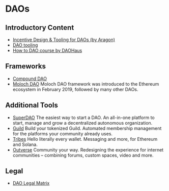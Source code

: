 # DAOs

## Introductory Content
* [Incentive Design & Tooling for DAOs (by Aragon)](https://blog.aragon.org/incentive-design-tooling-for-daos/)
* [DAO tooling](https://docs.google.com/spreadsheets/d/1YRfIhcckhdNi9xSaCpCIDc2VV5HkprLlnp7lbTh5Txk/edit#gid=464771811)
* [How to DAO course by DAOHaus](https://docs.google.com/document/d/1jxbb3YkrjAT1TUe6W2yCFUAsXUhdVt5JYoJwmMfykoQ/edit)

## Frameworks
* [Compound DAO](https://compound.finance/governance)
* [Moloch DAO](https://molochdao.com) Moloch DAO framework was introduced to the Ethereum ecosystem in February 2019, followed by many other DAOs.

## Additional Tools
* [SuperDAO](https://superdao.co) The easiest way to start a DAO. An all-in-one platform to start, manage and grow a decentralized autonomous organization.
* [Guild](https://guild.xyz) Build your tokenized Guild. Automated membership management for the platforms your community already uses.
* [Tribes](https://www.tribes.xyz) Hello literally every wallet. Messaging and more, for Ethereum and Solana.
* [Outverse](https://www.outverse.com) Community your way. Redesigning the experience for internet communities – combining forums, custom spaces, video and more.

## Legal
* [DAO Legal Matrix](https://daos.paradigm.xyz/)
